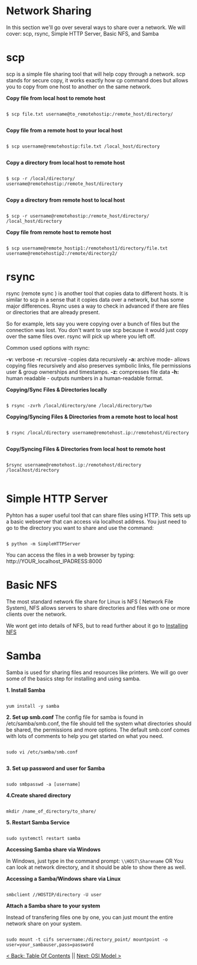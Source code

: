 # Network Sharing

In this section we'll go over several ways to share over a network. We will cover: scp, rsync, Simple HTTP Server, Basic NFS, and Samba




# scp

scp is a simple file sharing tool that will help copy through a network. scp stands for secure copy, it works exactly how cp command does but allows you to copy from one host to another on the same network.

**Copy file from local host to remote host**

```

$ scp file.txt username@to_remotehostip:/remote_host/directory/


```


**Copy file from a remote host to your local host**

```

$ scp username@remotehostip:file.txt /local_host/directory


```


**Copy a directory from local host to remote host**

```

$ scp -r /local/directory/ username@remotehostip:/remote_host/directory


```


**Copy a directory from remote host to local host**

```

$ scp -r username@remotehostip:/remote_host/directory/ /local_host/directory

```


**Copy file from remote host to remote host**

```

$ scp username@remote_hostip1:/remotehost1/directory/file.txt username@remotehostip2:/remote/directory2/

```


# rsync

rsync (remote sync ) is another tool that copies data to different hosts. It is similar to scp in a sense that it copies data over a network, but has some major differences. Rsync uses a way to check in advanced if there are files or directories that are already present.

So for example, lets say you were copying over a bunch of files but the connection was lost. You don't want to use scp because it would just copy over the same files over. rsync will pick up where you left off.

Common used options with rsync:

**-v:** verbose
**-r:** recursive -copies data recursively
**-a:** archive mode- allows copying files recursively and also preserves symbolic links, file permissions user & group ownerships and timestamps.
**-z:** compresses file data
**-h:** human readable - outputs numbers in a human-readable format.


**Copying/Sync Files & Directories locally**

```

$ rsync -zvrh /local/directory/one /local/directory/two

```

**Copying/Syncing Files & Directories from a remote host to local host**

```

$ rsync /local/directory username@remotehost.ip:/remotehost/directory


```

**Copy/Syncing Files & Directories from local host to remote host**


```

$rsync username@remotehost.ip:/remotehost/directory /localhost/directory


```



# Simple HTTP Server


Pyhton has a super useful tool that can share files using HTTP. This sets up a basic webserver that can access via localhost address. You just need to go to the directory you want to share and use the command:

```

$ python -m SimpleHTTPServer

```

You can access the files in a web browser by typing: http://YOUR_localhost_IPADRESS:8000


# Basic NFS

The most standard network file share for Linux is NFS ( Network File System), NFS allows servers to share directories and files with one or more clients over the network.

We wont get into details of NFS, but to read further about it go to
[Installing NFS](http://github.com/sxcdennis/Installing%20NFS.md)


# Samba

Samba is used for sharing files and resources like printers. We will go over some of the basics step for installing and using samba.


**1. Install Samba**
```

yum install -y samba

```

**2. Set up smb.conf**
The config file for samba is found in /etc/samba/smb.conf, the file should tell the system what directories should be shared, the permissions and more options. The default smb.conf comes with lots of comments to help you get started on what you need.

```

sudo vi /etc/samba/smb.conf


```

**3. Set up password and user for Samba**

```

sudo smbpasswd -a [username]

```

**4.Create shared directory**

```

mkdir /name_of_directory/to_share/

```

**5. Restart Samba Service**

```

sudo systemctl restart samba

```

**Accessing Samba share via Windows**

In Windows, just type in the command prompt: ```\\HOST\Sharename```
OR
You can look at network directory, and it should be able to show there as well.

**Accessing a Samba/Windows share via Linux**

```

smbclient //HOSTIP/directory -U user

```

**Attach a Samba share to your system**

Instead of transfering files one by one, you can just mount the entire network share on your system.

```

sudo mount -t cifs servername:/directory_point/ mountpoint -o user=your_sambauser,pass=password

```



[< Back: Table Of Contents](https://github.com/sxcdennis/Network "Table of Contents") || [Next: OSI Model >](https://github.com/sxcdennis/Network/blob/master/OSI.md "OSI Model")
